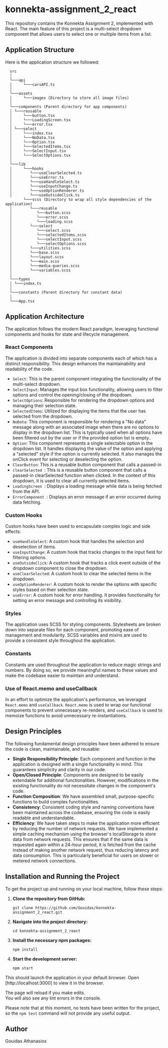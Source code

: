# konnekta-assignment_2_react

This repository contains the Konnekta Assignment 2, implemented with React. The main feature of this project is a multi-select dropdown component that allows users to select one or multiple items from a list.

## Application Structure

Here is the application structure we followed:

      src
      │
      └───api
      │     └───carsAPI.ts
      │
      └───assets
      │     └───images (Directory to store all image files)
      │
      └───components (Parent directory for app components)
      │ └───reusable
      │     └───button.tsx
      │     └───LoadingScreen.tsx
      │     └───error.tsx
      │ └───select
      │     └───index.tsx
      │     └───NoData.tsx
      │     └───Option.tsx
      │     └───SelectedItems.tsx
      │     └───SelectInput.tsx
      │     └───SelectOptions.tsx
      │
      └───lib
      │     └───hooks
      │        └───useClearSelected.ts
      │        └───useError.ts
      │        └───useHandleSelect.ts
      │        └───useInputChange.ts
      │        └───useOptionRenderer.ts
      │        └───useOutsideClick.ts
            └───scss (Directory to wrap all style dependencies of the application)
      │        └───reusable
      │           └───button.scss
      │           └───error.scss
      │           └───loading.scss
      │        └───select
      │           └───select.scss
      │           └───selectedItems.scss
      │           └───selectInput.scss
      │           └───selectOptions.scss
      │        └───utilities.scss
      │        └───base.scss
      │        └───layout.scss
      │        └───main.scss
      │        └───media-queries.scss
      │        └───variables.scss
      │
      └───types
      │ └───index.ts
      │
      └───constants (Parent directory for constant data)
      │
      └───App.tsx

## Application Architecture

The application follows the modern React paradigm, leveraging functional components and hooks for state and lifecycle management.

### React Components

The application is divided into separate components each of which has a distinct responsibility. This design enhances the maintainability and readability of the code.

- `Select`: This is the parent component integrating the functionality of the multi-select dropdown.
- `SelectInput`: Manages the input box functionality, allowing users to filter options and control the opening/closing of the dropdown.
- `SelectOptions`: Responsible for rendering the dropdown options and managing their selection state.
- `SelectedItems`: Utilized for displaying the items that the user has selected from the dropdown.
- `NoData`: This component is responsible for rendering a "No data" message along with an associated image when there are no options to display in the dropdown list. This is typically used when all options have been filtered out by the user or if the provided option list is empty..
- `Option`: This component represents a single selectable option in the dropdown list. It handles displaying the value of the option and applying a "selected" style if the option is currently selected. It also manages the onClick event for selecting or deselecting the option.
- `ClearButton`: This is a reusable button component that calls a passed-in
- `clearSelected `: This is a reusable button component that calls a passed-in clearSelected function when clicked. In the context of this dropdown, it is used to clear all currently selected items.
- `LoadingScreen `: Displays a loading message while data is being fetched from the API.
- `ErrorComponent `: Displays an error message if an error occurred during data fetching.

### Custom Hooks

Custom hooks have been used to encapsulate complex logic and side effects:

- `useHandleSelect`: A custom hook that handles the selection and deselection of items.
- `useInputChange`: A custom hook that tracks changes to the input field for filtering options.
- `useOutsideClick`: A custom hook that tracks a click event outside of the dropdown component to close the dropdown.
- `useClearSelected`: A custom hook to clear the selected items in the dropdown.
- `useOptionRenderer`: A custom hook to render the options with specific styles based on their selection state.
- `useError`: A custom hook for error handling. It provides functionality for setting an error message and controlling its visibility.

### Styles

The application uses SCSS for styling components. Stylesheets are broken down into separate files for each component, promoting ease of management and modularity. SCSS variables and mixins are used to provide a consistent style throughout the application.

### Constants

Constants are used throughout the application to reduce magic strings and numbers. By doing so, we provide meaningful names to these values and make the codebase easier to maintain and understand.

### Use of React.memo and useCallback

In an effort to optimize the application's performance, we leveraged `React.memo` and `useCallback`. `React.memo` is used to wrap our functional components to prevent unnecessary re-renders, and `useCallback` is used to memoize functions to avoid unnecessary re-instantiations.

## Design Principles

The following fundamental design principles have been adhered to ensure the code is clean, maintainable, and reusable:

- **Single Responsibility Principle**: Each component and function in the application is designed with a single functionality in mind. This guarantees simplicity and clarity in our code.
- **Open/Closed Principle**: Components are designed to be easily extendable for additional functionalities. However, modifications in the existing functionality do not necessitate changes in the component's code.
- **Function Composition**: We have assembled small, purpose-specific functions to build complex functionalities.
- **Consistency**: Consistent coding style and naming conventions have been maintained across the codebase, ensuring the code is easily readable and understandable.
- **Efficiency**: We have taken steps to make the application more efficient by reducing the number of network requests. We have implemented a simple caching mechanism using the browser's localStorage to store data from network requests. This ensures that if the same data is requested again within a 24-hour period, it is fetched from the cache instead of making another network request, thus reducing latency and data consumption. This is particularly beneficial for users on slower or metered network connections.

## Installation and Running the Project

To get the project up and running on your local machine, follow these steps:

1. **Clone the repository from GitHub:**

   ```
   git clone https://github.com/Gouidas/konnekta-assignment_2_react.git
   ```

2. **Navigate into the project directory:**

   ```
   cd konnekta-assignment_2_react
   ```

3. **Install the necessary npm packages:**

   ```
   npm install
   ```

4. **Start the development server:**

   ```
   npm start
   ```

This should launch the application in your default browser. Open [http://localhost:3000] to view it in the browser.

The page will reload if you make edits.\
You will also see any lint errors in the console.

Please note that at this moment, no tests have been written for the project, so the `npm test` command will not provide any useful output.

## Author

Gouidas Athanasios
